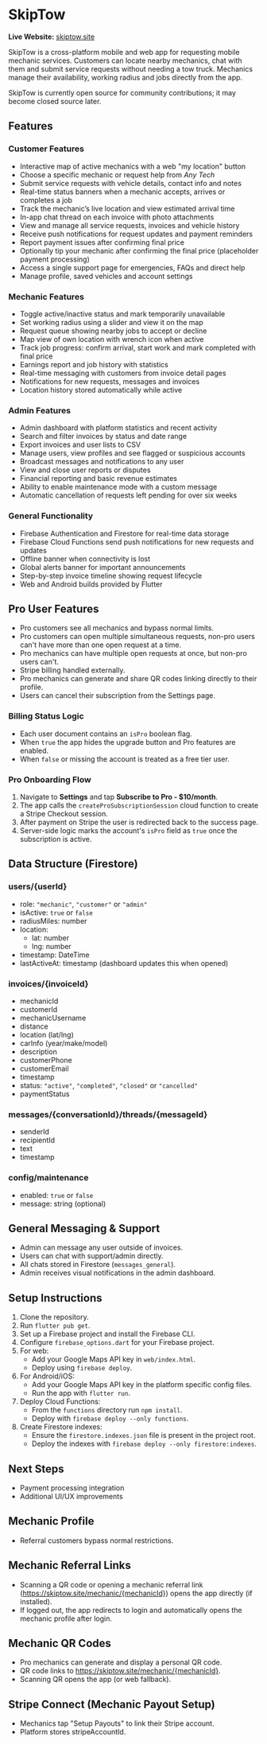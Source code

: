 # SkipTow

**Live Website:** [skiptow.site](https://skiptow.site)

SkipTow is a cross-platform mobile and web app for requesting mobile mechanic services. Customers can locate nearby mechanics, chat with them and submit service requests without needing a tow truck. Mechanics manage their availability, working radius and jobs directly from the app.

SkipTow is currently open source for community contributions; it may become closed source later.

## Features

### Customer Features
- Interactive map of active mechanics with a web "my location" button
- Choose a specific mechanic or request help from *Any Tech*
- Submit service requests with vehicle details, contact info and notes
- Real-time status banners when a mechanic accepts, arrives or completes a job
- Track the mechanic’s live location and view estimated arrival time
- In-app chat thread on each invoice with photo attachments
- View and manage all service requests, invoices and vehicle history
- Receive push notifications for request updates and payment reminders
- Report payment issues after confirming final price
- Optionally tip your mechanic after confirming the final price (placeholder
  payment processing)
- Access a single support page for emergencies, FAQs and direct help
- Manage profile, saved vehicles and account settings

### Mechanic Features
- Toggle active/inactive status and mark temporarily unavailable
- Set working radius using a slider and view it on the map
- Request queue showing nearby jobs to accept or decline
- Map view of own location with wrench icon when active
- Track job progress: confirm arrival, start work and mark completed with final price
- Earnings report and job history with statistics
- Real-time messaging with customers from invoice detail pages
- Notifications for new requests, messages and invoices
- Location history stored automatically while active

### Admin Features
- Admin dashboard with platform statistics and recent activity
- Search and filter invoices by status and date range
- Export invoices and user lists to CSV
- Manage users, view profiles and see flagged or suspicious accounts
- Broadcast messages and notifications to any user
- View and close user reports or disputes
- Financial reporting and basic revenue estimates
- Ability to enable maintenance mode with a custom message
- Automatic cancellation of requests left pending for over six weeks

### General Functionality
- Firebase Authentication and Firestore for real-time data storage
- Firebase Cloud Functions send push notifications for new requests and updates
- Offline banner when connectivity is lost
- Global alerts banner for important announcements
- Step-by-step invoice timeline showing request lifecycle
- Web and Android builds provided by Flutter

## Pro User Features
- Pro customers see all mechanics and bypass normal limits.
- Pro customers can open multiple simultaneous requests, non-pro users can't have more than one open request at a time.
- Pro mechanics can have multiple open requests at once, but non-pro users can't.
- Stripe billing handled externally.
- Pro mechanics can generate and share QR codes linking directly to their profile.
- Users can cancel their subscription from the Settings page.

### Billing Status Logic
- Each user document contains an `isPro` boolean flag.
- When `true` the app hides the upgrade button and Pro features are enabled.
- When `false` or missing the account is treated as a free tier user.

### Pro Onboarding Flow
1. Navigate to **Settings** and tap **Subscribe to Pro - $10/month**.
2. The app calls the `createProSubscriptionSession` cloud function to create a Stripe Checkout session.
3. After payment on Stripe the user is redirected back to the success page.
4. Server-side logic marks the account's `isPro` field as `true` once the subscription is active.

## Data Structure (Firestore)

### users/{userId}
- role: `"mechanic"`, `"customer"` or `"admin"`
- isActive: `true` or `false`
- radiusMiles: number
- location:
  - lat: number
  - lng: number
- timestamp: DateTime
- lastActiveAt: timestamp (dashboard updates this when opened)

### invoices/{invoiceId}
- mechanicId
- customerId
- mechanicUsername
- distance
- location (lat/lng)
- carInfo (year/make/model)
- description
- customerPhone
- customerEmail
- timestamp
- status: `"active"`, `"completed"`, `"closed"` or `"cancelled"`
- paymentStatus

### messages/{conversationId}/threads/{messageId}
- senderId
- recipientId
- text
- timestamp

### config/maintenance
- enabled: `true` or `false`
- message: string (optional)

## General Messaging & Support
- Admin can message any user outside of invoices.
- Users can chat with support/admin directly.
- All chats stored in Firestore (`messages_general`).
- Admin receives visual notifications in the admin dashboard.

## Setup Instructions

1. Clone the repository.
2. Run `flutter pub get`.
3. Set up a Firebase project and install the Firebase CLI.
4. Configure `firebase_options.dart` for your Firebase project.
5. For web:
   - Add your Google Maps API key in `web/index.html`.
   - Deploy using `firebase deploy`.
6. For Android/iOS:
   - Add your Google Maps API key in the platform specific config files.
   - Run the app with `flutter run`.
7. Deploy Cloud Functions:
   - From the `functions` directory run `npm install`.
   - Deploy with `firebase deploy --only functions`.
8. Create Firestore indexes:
   - Ensure the `firestore.indexes.json` file is present in the project root.
   - Deploy the indexes with `firebase deploy --only firestore:indexes`.

## Next Steps
- Payment processing integration
- Additional UI/UX improvements

## Mechanic Profile
- Referral customers bypass normal restrictions.

## Mechanic Referral Links
- Scanning a QR code or opening a mechanic referral link
  (https://skiptow.site/mechanic/{mechanicId}) opens the app directly (if installed).
- If logged out, the app redirects to login and automatically opens the mechanic profile after login.

## Mechanic QR Codes
- Pro mechanics can generate and display a personal QR code.
- QR code links to https://skiptow.site/mechanic/{mechanicId}.
- Scanning QR opens the app (or web fallback).

## Stripe Connect (Mechanic Payout Setup)
- Mechanics tap "Setup Payouts" to link their Stripe account.
- Platform stores stripeAccountId.
